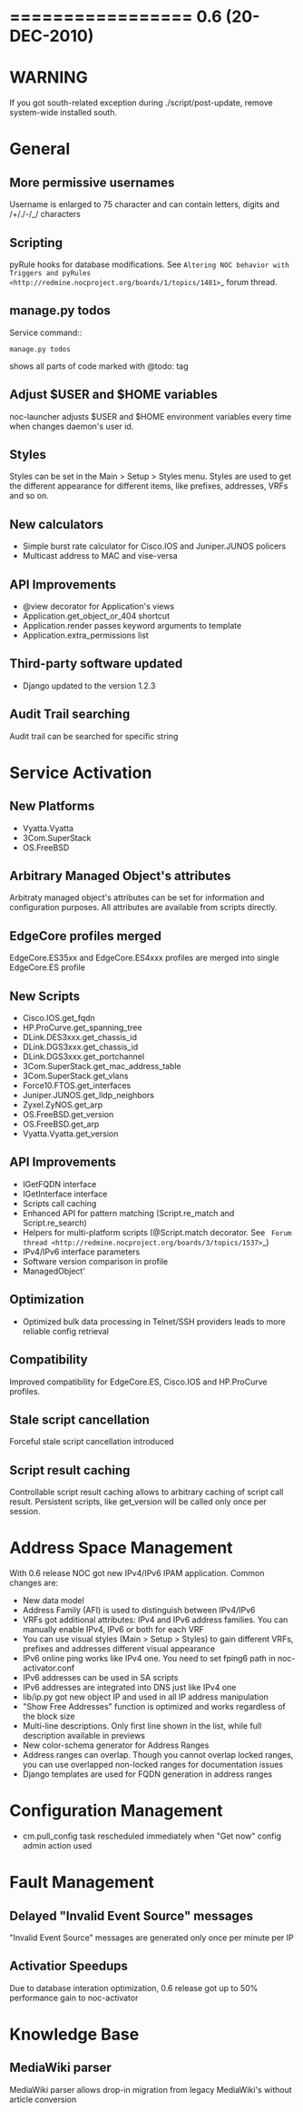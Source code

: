 

=================
0.6 (20-DEC-2010)
=================

WARNING
=======
If you got south-related exception during ./script/post-update, remove system-wide installed south.

General
=======

More permissive usernames
-------------------------
Username is enlarged to 75 character and can contain letters, digits and /+/./-/_/ characters

Scripting
---------
pyRule hooks for database modifications. See `Altering NOC behavior with Triggers and pyRules <http://redmine.nocproject.org/boards/1/topics/1481>`_ forum thread.

manage.py todos
---------------
Service command::

    manage.py todos

shows all parts of code marked with @todo: tag

Adjust $USER and $HOME variables
--------------------------------
noc-launcher adjusts $USER and $HOME environment variables every time when changes
daemon's user id.

Styles
------
Styles can be set in the Main > Setup > Styles menu. Styles are used to get the different
appearance for different items, like prefixes, addresses, VRFs and so on.

New calculators
---------------
* Simple burst rate calculator for Cisco.IOS and Juniper.JUNOS policers
* Multicast address to MAC and vise-versa

API Improvements
----------------
* @view decorator for Application's views
* Application.get_object_or_404 shortcut
* Application.render passes keyword arguments to template
* Application.extra_permissions list

Third-party software updated
----------------------------
* Django updated to the version 1.2.3

Audit Trail searching
---------------------
Audit trail can be searched for specific string

Service Activation
==================

New Platforms
-------------
* Vyatta.Vyatta
* 3Com.SuperStack
* OS.FreeBSD

Arbitrary Managed Object's attributes
-------------------------------------
Arbitraty managed object's attributes can be set for information and configuration purposes.
All attributes are available from scripts directly.

EdgeCore profiles merged
------------------------
EdgeCore.ES35xx and EdgeCore.ES4xxx profiles are merged into single EdgeCore.ES profile

New Scripts
-----------
* Cisco.IOS.get_fqdn
* HP.ProCurve.get_spanning_tree
* DLink.DES3xxx.get_chassis_id
* DLink.DGS3xxx.get_chassis_id
* DLink.DGS3xxx.get_portchannel
* 3Com.SuperStack.get_mac_address_table
* 3Com.SuperStack.get_vlans
* Force10.FTOS.get_interfaces
* Juniper.JUNOS.get_lldp_neighbors
* Zyxel.ZyNOS.get_arp
* OS.FreeBSD.get_version
* OS.FreeBSD.get_arp
* Vyatta.Vyatta.get_version

API Improvements
----------------
* IGetFQDN interface
* IGetInterface interface
* Scripts call caching
* Enhanced API for pattern matching (Script.re_match and Script.re_search)
* Helpers for multi-platform scripts (@Script.match decorator. See ` Forum thread <http://redmine.nocproject.org/boards/3/topics/1537>`_)
* IPv4/IPv6 interface parameters
* Software version comparison in profile
* ManagedObject'

Optimization
------------
* Optimized bulk data processing in Telnet/SSH providers leads to more reliable config retrieval

Compatibility
-------------
Improved compatibility for EdgeCore.ES, Cisco.IOS and HP.ProCurve profiles.

Stale script cancellation
-------------------------
Forceful stale script cancellation introduced

Script result caching
---------------------
Controllable script result caching allows to arbitrary caching of script call result.
Persistent scripts, like get_version will be called only once per session.

Address Space Management
========================
With 0.6 release NOC got new IPv4/IPv6 IPAM application. Common changes are:

* New data model
* Address Family (AFI) is used to distinguish between IPv4/IPv6
* VRFs got additional attributes: IPv4 and IPv6 address families. You can manually enable IPv4, IPv6 or both for each VRF
* You can use visual styles (Main > Setup > Styles) to gain different VRFs, prefixes and addresses different visual appearance
* IPv6 online ping works like IPv4 one. You need to set fping6 path in noc-activator.conf
* IPv6 addresses can be used in SA scripts
* IPv6 addresses are integrated into DNS just like IPv4 one
* lib/ip.py got new object IP and used in all IP address manipulation
* "Show Free Addresses" function is optimized and works regardless of the block size
* Multi-line descriptions. Only first line shown in the list, while full description available in previews
* New color-schema generator for Address Ranges
* Address ranges can overlap. Though you cannot overlap locked ranges, you can use overlapped non-locked ranges for documentation issues
* Django templates are used for FQDN generation in address ranges

Configuration Management
========================
* cm.pull_config task rescheduled immediately when "Get now" config admin action used

Fault Management
================

Delayed "Invalid Event Source" messages
---------------------------------------
"Invalid Event Source" messages are generated only once per minute per IP

Activatior Speedups
-------------------
Due to database interation optimization, 0.6 release got up to 50% performance gain to noc-activator

Knowledge Base
==============

MediaWiki parser
----------------
MediaWiki parser allows drop-in migration from legacy MediaWiki's without article conversion